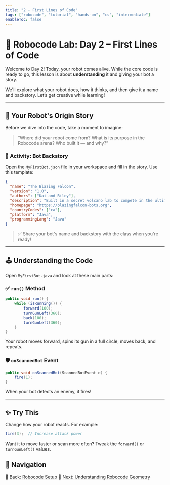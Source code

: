 ```yaml
---
title: "2 - First Lines of Code"
tags: ["robocode", "tutorial", "hands-on", "cs", "intermediate"]
enableToc: false
---
```

# 🤖 Robocode Lab: Day 2 – First Lines of Code

Welcome to Day 2! Today, your robot comes alive. While the core code is ready to go, this lesson is about **understanding** it and giving your bot a story.

We'll explore what your robot does, how it thinks, and then give it a name and backstory. Let’s get creative while learning!

---

## 🧰 Your Robot's Origin Story

Before we dive into the code, take a moment to imagine:

> “Where did your robot come from? What is its purpose in the Robocode arena? Who built it — and why?”

### 🎨 Activity: Bot Backstory

Open the `MyFirstBot.json` file in your workspace and fill in the story. Use this template:

```json
{
  "name": "The Blazing Falcon",
  "version": "1.0",
  "authors": ["Kai and Riley"],
  "description": "Built in a secret volcano lab to compete in the ultimate bot tournament. Loyal, swift, and fierce.",
  "homepage": "https://blazingfalcon-bots.org",
  "countryCodes": ["ca"],
  "platform": "Java",
  "programmingLang": "Java"
}
```

> ✅ Share your bot's name and backstory with the class when you're ready!

---

## 🕹️ Understanding the Code

Open `MyFirstBot.java` and look at these main parts:

### ✅ `run()` Method

```java
public void run() {
    while (isRunning()) {
        forward(100);
        turnGunLeft(360);
        back(100);
        turnGunLeft(360);
    }
}
```

Your robot moves forward, spins its gun in a full circle, moves back, and repeats.

### 🛡️ `onScannedBot` Event

```java
public void onScannedBot(ScannedBotEvent e) {
    fire(1);
}
```

When your bot detects an enemy, it fires!

---

## ✨ Try This

Change how your robot reacts. For example:

```java
fire(3);  // Increase attack power
```

Want it to move faster or scan more often? Tweak the `forward()` or `turnGunLeft()` values.


## 🔗 Navigation

🔹 [Back: Robocode Setup](/robocode/Day-1/03_setting_up)
🔹 [Next: Understanding Robocode Geometry](/robocode/Day-2/03_geometry)
